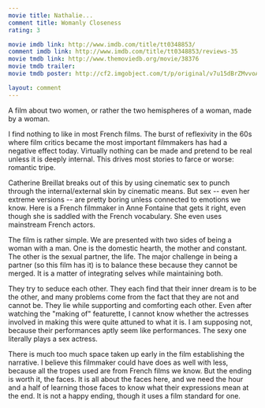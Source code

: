 ```yaml
---
movie title: Nathalie...
comment title: Womanly Closeness
rating: 3

movie imdb link: http://www.imdb.com/title/tt0348853/
comment imdb link: http://www.imdb.com/title/tt0348853/reviews-35
movie tmdb link: http://www.themoviedb.org/movie/38376
movie tmdb trailer: 
movie tmdb poster: http://cf2.imgobject.com/t/p/original/v7u15dBrZMvvoAahJqHviIp6TUu.jpg

layout: comment
---
```


A film about two women, or rather the two hemispheres of a woman, made by a woman.

I find nothing to like in most French films. The burst of reflexivity in the 60s where film critics became the most important filmmakers has had a negative effect today. Virtually nothing can be made and pretend to be real unless it is deeply internal. This drives most stories to farce or worse: romantic tripe.

Catherine Breillat breaks out of this by using cinematic sex to punch through the internal/external skin by cinematic means. But sex -- even her extreme versions -- are pretty boring unless connected to emotions we know. Here is a French filmmaker in Anne Fontaine that gets it right, even though she is saddled with the French vocabulary. She even uses mainstream French actors.

The film is rather simple. We are presented with two sides of being a woman with a man. One is the domestic hearth, the mother and constant. The other is the sexual partner, the life. The major challenge in being a partner (so this film has it) is to balance these because they cannot be merged. It is a matter of integrating selves while maintaining both.

They try to seduce each other. They each find that their inner dream is to be the other, and many problems come from the fact that they are not and cannot be. They lie while supporting and comforting each other. Even after watching the "making of" featurette, I cannot know whether the actresses involved in making this were quite attuned to what it is. I am supposing not, because their performances aptly seem like performances. The sexy one literally plays a sex actress.

There is much too much space taken up early in the film establishing the narrative. I believe this filmmaker could have does as well with less, because all the tropes used are from French films we know. But the ending is worth it, the faces. It is all about the faces here, and we need the hour and a half of learning those faces to know what their expressions mean at the end. It is not a happy ending, though it uses a film standard for one.
